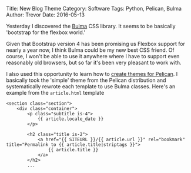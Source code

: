 Title: New Blog Theme
Category: Software
Tags: Python, Pelican, Bulma
Author: Trevor
Date: 2016-05-13
 
 
Yesterday I discovered the [Bulma](http://bulma.io/) CSS library.  It seems to be basically 'bootstrap for the flexbox world.'

Given that Bootstrap version 4 has been promising us Flexbox support for nearly a year now, I think Bulma could be my
new best CSS friend.  Of course, I won't be able to use it anywhere where I have to support even reasonably old
browsers, but so far it's been very pleasant to work with.

I also used this opportunity to learn how to [create themes for Pelican](http://docs.getpelican.com/en/3.1.1/themes.html).  I basically took the 'simple' theme from the Pelican distribution and systematically rewrote each template
to use Bulma classes.  Here's an example from the `article.html` template

    <section class="section">
        <div class="container">
            <p class="subtitle is-4">
                {{ article.locale_date }}
            </p>
            
            <h2 class="title is-2">
                <a href="{{ SITEURL }}/{{ article.url }}" rel="bookmark" title="Permalink to {{ article.title|striptags }}">
                    {{ article.title }}
                </a>
            </h2>
            ...
    